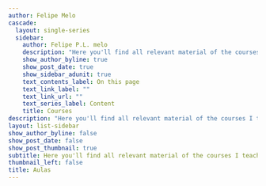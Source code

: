 ```yaml
---
author: Felipe Melo
cascade:
  layout: single-series
  sidebar:
    author: Felipe P.L. melo
    description: "Here you'll find all relevant material of the courses I teach"
    show_author_byline: true
    show_post_date: true
    show_sidebar_adunit: true
    text_contents_label: On this page
    text_link_label: ""
    text_link_url: ""
    text_series_label: Content
    title: Courses
description: "Here you'll find all relevant material of the courses I teach"
layout: list-sidebar
show_author_byline: false
show_post_date: false
show_post_thumbnail: true
subtitle: Here you'll find all relevant material of the courses I teach
thumbnail_left: false
title: Aulas
---
```

